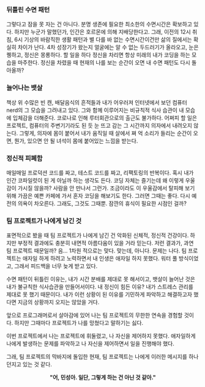 ### 뒤틀린 수면 패턴

그렇다고 잠을 못 자는 건 아니다. 분명 생존에 필요한 최소한의 수면시간은 확보하고 있다. 하지만 누군가 말했던가,
인간은 호르몬에 의해 지배당한다고. 그래, 이전의 12시 취침, 6시 기상의 바람직한 생활 패턴과 별 다를 바 없는 수면시간이건만 삶의 질에서는 확실히 차이가 난다.
4차 성장기가 왔는지 얼굴에는 알 수 없는 두드러기가 올라오고, 눈은 퀭하고, 정신은 몽롱하다.
할 일을 하다 정신을 차리면 항상 미래의 내가 코딩을 하는 모습을 마주한다. 정신을 차렸을 때 현재의 나를 보는 순간이 오면 내 수면 패턴도 다시 돌아올까?

### 늘어나는 뱃살

책상 위 수많은 빈 캔, 배달음식의 흔적들과 내가 어우러져 인터넷에서 보던 컴퓨터 nerd의 그 모습을 그려내고 있다. 그와 함께 이루어지는 비규칙적 식사 습관이 내 모습에 입체감을 더해준다.
코로나로 인해 루터회관으로의 출근도 불가하다. 어쩌피 할 일은 프로젝트, 컴퓨터의 주변기기라도 된 듯 눈 뜨고 감는 그 시간까지 의자에서 내려오지 않는다.
그렇게, 의자에 몸이 붙어서 내가 움직일 때 살에서 쪄 억 소리가 들리는 순간이 오면, 뭔가, 있으면 안 될 녀석이 몸에 붙어있는 느낌을 받는다.

### 정신적 피폐함

매일매일 프로덕션 코드를 짜고, 테스트 코드를 짜고, 리팩토링의 반복이다. 혹시 내가 인간 코파일럿이 된 게 아닐까 하는 생각도 든다.
코딩 자체는 즐기는데 왜 이렇게 우울감이 가시질 않을까? 사람을 안 만나서 그런가.
조금이라도 이 우울감에서 탈피해 보기 위해 가끔은 예쁜 카페에 가서 혼자 코딩을 해보기도 한다. 그러면 그때는 좋다. 다시 예전의 의욕이 차오른다.
그래도, 그것도 그때뿐. 잠깐의 휴식이 필요한 시점인 걸까?

### 팀 프로젝트가 나에게 남긴 것

표면적으로 봤을 때 팀 프로젝트가 나에게 남긴 건 악화된 신체적, 정신적 건강이다.
하지만 부정적 결과에도 충분히 내면적 아름다움이 있을 거라 믿는다.
저런 결과가, 과연 팀 프로젝트 때문일까? 음... 1차원 적으로는 맞다. 맞는데, 아니다.
문제는 나다. 팀 프로젝트는 애자일 하게 하려고 노력하면서 내 인생은 애자일 하지 못했다. 워터 풀 방식이었고, 그래서 피드백을 너무 늦게 받고 있다.

수면 패턴이 뒤틀린 이유는, 내가 시간 분배를 제대로 못 해서이고, 뱃살이 늘어난 것은 내가 불규칙한 식사습관을 만들어서이다. 내 정신이 힘든 이유? 내가 스트레스 관리를 제대로 못 했기 때문이다.
내가 이런 상황이 된 이유를 기민하게 파악하고 해결하고자 했다면 지금의 상황까지 오지는 않았을 거다.

앞으로 프로그래머로서 살아감에 있어 나는 팀 프로젝트의 무한한 연속을 경험할 것이다. 하지만 그때마다 프로젝트가 나를 망쳤다고 말하기는 싫다.

이번 프로젝트에서 나는 프로젝트에 휘둘렸고, 나 자신을 제어하지 못했다. 애자일하게 나에게 발생하는 문제를 파악하고 나 자신을 제어하면서 일을 진행해야 했다.

그래, 팀 프로젝트의 막바지에 돌입한 현재, 팀 프로젝트는 나에게 이러한 메시지를 하나 던지고 있는 것 같다.

<center><b>"어, 민성아. 일단, 그렇게 하는 건 아닌 것 같아."</b></center>